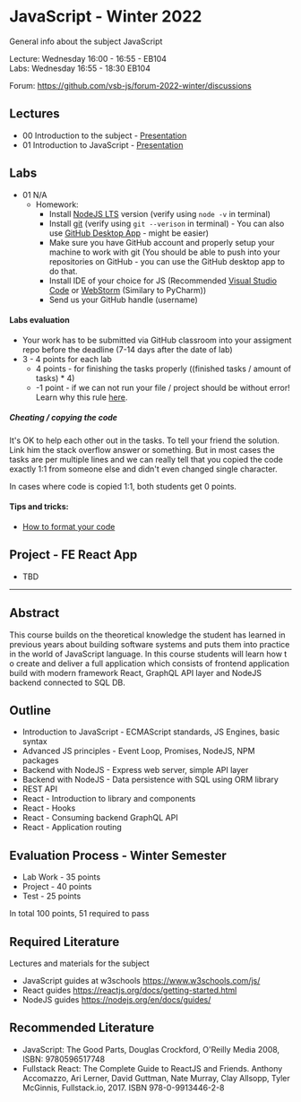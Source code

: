 # JavaScript - Winter 2022
General info about the subject JavaScript

Lecture: Wednesday 16:00 - 16:55 - EB104   
Labs: Wednesday 16:55 - 18:30 EB104

Forum: https://github.com/vsb-js/forum-2022-winter/discussions
## Lectures
- 00 Introduction to the subject - [Presentation](https://docs.google.com/presentation/d/1H9VU5G4n3sB2sippyC9syoNDvmT4TSo9P5tF_P0G_6Q/edit?usp=sharing)
- 01 Introduction to JavaScript - [Presentation](https://docs.google.com/presentation/d/1YNIV8t4AHXfldDT0Hb4vyfiuGVaKVXpG2BXEPXJuMYI/edit?usp=sharing)


## Labs
- 01 N/A
  -  Homework:
      - Install [NodeJS LTS](https://nodejs.org/en/) version (verify using `node -v` in terminal)
      - Install [git](https://desktop.github.com/) (verify using `git --verison` in terminal) - You can also use [GitHub Desktop App](https://desktop.github.com/) - might be easier) 
      - Make sure you have GitHub account and properly setup your machine to work with git (You should be able to push into your repositories on GitHub - you can use the GitHub desktop app to do that.
      - Install IDE of your choice for JS (Recommended [Visual Studio Code](https://code.visualstudio.com/) or [WebStorm](https://www.jetbrains.com/webstorm/) (Similary to PyCharm))
      - Send us your GitHub handle (username)

#### Labs evaluation
- Your work has to be submitted via GitHub classroom into your assigment repo before the deadline (7-14 days after the date of lab)
- 3 - 4 points for each lab 
  - 4 points - for finishing the tasks properly ((finished tasks / amount of tasks) * 4)
  - -1 point - if we can not run your file / project should be without error! Learn why this rule [here](https://github.com/vsb-js/general/blob/main/CODERUNS.md).

  
##### Cheating / copying the code
It's OK to help each other out in the tasks. To tell your friend the solution. Link him the stack overflow answer or something. But in most cases the tasks are per multiple lines and we can really tell that you copied the code exactly 1:1 from someone else and didn't even changed single character.

In cases where code is copied 1:1, both students get 0 points.

#### Tips and tricks:
- [How to format your code](https://github.com/vsb-js/forum-2021-winter/discussions/2)

## Project - FE React App
- TBD
  

---

## Abstract
This course builds on the theoretical knowledge the student has learned in previous years about building software systems and puts them into practice in the world of JavaScript language. In this course students will learn how t
o create and deliver a full application which consists of frontend application build with modern framework React, GraphQL API layer and NodeJS backend connected to SQL DB.

## Outline
- Introduction to JavaScript - ECMAScript standards, JS Engines, basic syntax
- Advanced JS principles - Event Loop, Promises, NodeJS, NPM packages
- Backend with NodeJS - Express web server, simple API layer
- Backend with NodeJS - Data persistence with SQL using ORM library
- REST API
- React - Introduction to library and components
- React - Hooks
- React - Consuming backend GraphQL API
- React - Application routing 


## Evaluation Process - Winter Semester
- Lab Work - 35 points
- Project - 40 points
- Test - 25 points 

In total 100 points, 51 required to pass 

## Required Literature
Lectures and materials for the subject  
- JavaScript guides at w3schools https://www.w3schools.com/js/  
- React guides https://reactjs.org/docs/getting-started.html  
- NodeJS guides https://nodejs.org/en/docs/guides/  

## Recommended Literature
- JavaScript: The Good Parts, Douglas Crockford, O'Reilly Media 2008, ISBN: 9780596517748
- Fullstack React: The Complete Guide to ReactJS and Friends. Anthony Accomazzo, Ari Lerner, David Guttman, Nate Murray, Clay Allsopp, Tyler McGinnis, Fullstack.io, 2017.  ISBN 978-0-9913446-2-8
